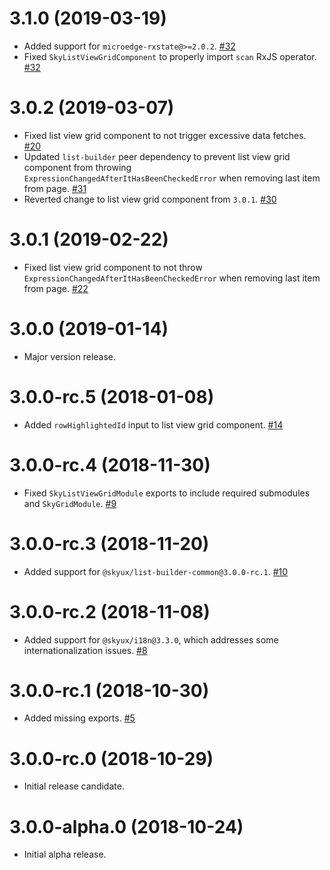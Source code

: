 # 3.1.0 (2019-03-19)

- Added support for `microedge-rxstate@>=2.0.2`. [#32](https://github.com/blackbaud/skyux-list-builder-view-grids/pull/32)
- Fixed `SkyListViewGridComponent` to properly import `scan` RxJS operator. [#32](https://github.com/blackbaud/skyux-list-builder-view-grids/pull/32)

# 3.0.2 (2019-03-07)

- Fixed list view grid component to not trigger excessive data fetches. [#20](https://github.com/blackbaud/skyux-list-builder-view-grids/pull/20)
- Updated `list-builder` peer dependency to prevent list view grid component from throwing `ExpressionChangedAfterItHasBeenCheckedError` when removing last item from page. [#31](https://github.com/blackbaud/skyux-list-builder-view-grids/pull/31)
- Reverted change to list view grid component from `3.0.1`. [#30](https://github.com/blackbaud/skyux-list-builder-view-grids/pull/30)

# 3.0.1 (2019-02-22)

- Fixed list view grid component to not throw `ExpressionChangedAfterItHasBeenCheckedError` when removing last item from page. [#22](https://github.com/blackbaud/skyux-list-builder-view-grids/pull/22)

# 3.0.0 (2019-01-14)

- Major version release.

# 3.0.0-rc.5 (2018-01-08)

- Added `rowHighlightedId` input to list view grid component. [#14](https://github.com/blackbaud/skyux-list-builder-view-grids/pull/14)

# 3.0.0-rc.4 (2018-11-30)

- Fixed `SkyListViewGridModule` exports to include required submodules and `SkyGridModule`. [#9](https://github.com/blackbaud/skyux-list-builder-view-grids/pull/9)

# 3.0.0-rc.3 (2018-11-20)

- Added support for `@skyux/list-builder-common@3.0.0-rc.1`. [#10](https://github.com/blackbaud/skyux-list-builder-view-grids/pull/10)

# 3.0.0-rc.2 (2018-11-08)

- Added support for `@skyux/i18n@3.3.0`, which addresses some internationalization issues. [#8](https://github.com/blackbaud/skyux-list-builder-view-grids/pull/8)

# 3.0.0-rc.1 (2018-10-30)

- Added missing exports. [#5](https://github.com/blackbaud/skyux-list-builder-view-grids/pull/5)

# 3.0.0-rc.0 (2018-10-29)

- Initial release candidate.

# 3.0.0-alpha.0 (2018-10-24)

- Initial alpha release.
